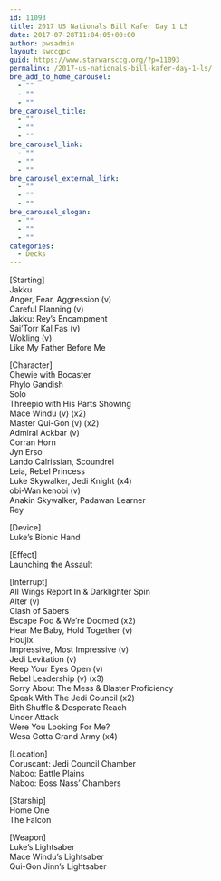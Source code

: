 ```yaml
---
id: 11093
title: 2017 US Nationals Bill Kafer Day 1 LS
date: 2017-07-28T11:04:05+00:00
author: pwsadmin
layout: swccgpc
guid: https://www.starwarsccg.org/?p=11093
permalink: /2017-us-nationals-bill-kafer-day-1-ls/
bre_add_to_home_carousel:
  - ""
  - ""
  - ""
bre_carousel_title:
  - ""
  - ""
  - ""
bre_carousel_link:
  - ""
  - ""
  - ""
bre_carousel_external_link:
  - ""
  - ""
  - ""
bre_carousel_slogan:
  - ""
  - ""
  - ""
categories:
  - Decks
---
```

[Starting]  
Jakku  
Anger, Fear, Aggression (v)  
Careful Planning (v)  
Jakku: Rey&#8217;s Encampment  
Sai&#8217;Torr Kal Fas (v)  
Wokling (v)  
Like My Father Before Me

[Character]  
Chewie with Bocaster  
Phylo Gandish  
Solo  
Threepio with His Parts Showing  
Mace Windu (v) (x2)  
Master Qui-Gon (v) (x2)  
Admiral Ackbar (v)  
Corran Horn  
Jyn Erso  
Lando Calrissian, Scoundrel  
Leia, Rebel Princess  
Luke Skywalker, Jedi Knight (x4)  
obi-Wan kenobi (v)  
Anakin Skywalker, Padawan Learner  
Rey

[Device]  
Luke&#8217;s Bionic Hand

[Effect]  
Launching the Assault

[Interrupt]  
All Wings Report In & Darklighter Spin  
Alter (v)  
Clash of Sabers  
Escape Pod & We&#8217;re Doomed (x2)  
Hear Me Baby, Hold Together (v)  
Houjix  
Impressive, Most Impressive (v)  
Jedi Levitation (v)  
Keep Your Eyes Open (v)  
Rebel Leadership (v) (x3)  
Sorry About The Mess & Blaster Proficiency  
Speak With The Jedi Council (x2)  
Bith Shuffle & Desperate Reach  
Under Attack  
Were You Looking For Me?  
Wesa Gotta Grand Army (x4)

[Location]  
Coruscant: Jedi Council Chamber  
Naboo: Battle Plains  
Naboo: Boss Nass&#8217; Chambers

[Starship]  
Home One  
The Falcon

[Weapon]  
Luke&#8217;s Lightsaber  
Mace Windu&#8217;s Lightsaber  
Qui-Gon Jinn&#8217;s Lightsaber